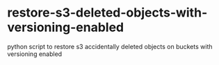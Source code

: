 # restore-s3-deleted-objects-with-versioning-enabled
python script to restore s3 accidentally deleted objects on buckets with versioning enabled
